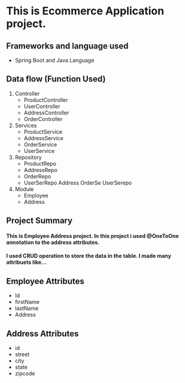 #  This is Ecommerce Application  project.

## Frameworks and language used
* Spring Boot and Java Language
## Data flow (Function Used)
   1. Controller
      * ProductController
      * UserController
      * AddressController
      * OrderController
   2. Services
      * ProductService
      * AddressService
      * OrderService
      * UserService
   3. Repository
      * ProductRepo
      * AddressRepo
      * OrderRepo
      * UserSerRepo
Address
OrderSe
UserSerepo
   4. Module
      * Employee
      * Address
   
## Project Summary
 #### This is Employee Address  project. In this project i used @OneToOne annotation to the address attributes.
  #### I used CRUD operation to store the data in the table. I made many attribuets like...
   
 ## Employee Attributes
  * Id
  * firstName
  * lastName
  * Address
  
 ## Address Attributes
  * id
  * street
  * city
  * state
  * zipcode
  
